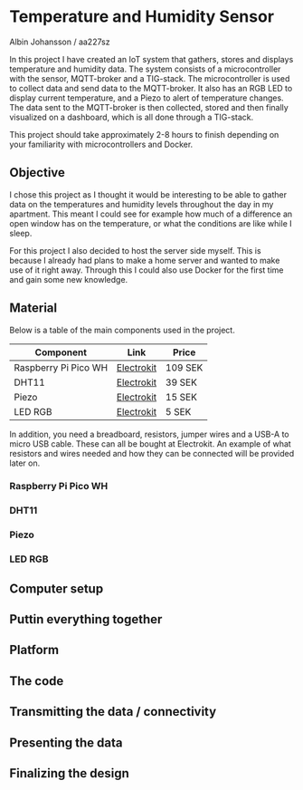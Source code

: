 #     Temperature and Humidity Sensor
Albin Johansson / aa227sz

In this project I have created an IoT system that gathers, stores and displays temperature and humidity data. The system consists of a microcontroller with the sensor, MQTT-broker and a TIG-stack. The microcontroller is used to collect data and send data to the MQTT-broker. It also has an RGB LED to display current temperature, and a Piezo to alert of temperature changes. The data sent to the MQTT-broker is then collected, stored and then finally visualized on a dashboard, which is all done through a TIG-stack.

This project should take approximately 2-8 hours to finish depending on your familiarity with microcontrollers and Docker. 
##     Objective
I chose this project as I thought it would be interesting to be able to gather data on the temperatures and humidity levels throughout the day in my apartment. This meant I could see for example how much of a difference an open window has on the temperature, or what the conditions are like while I sleep.

For this project I also decided to host the server side myself. This is because I already had plans to make a home server and wanted to make use of it right away. Through this I could also use Docker for the first time and gain some new knowledge.

##    Material
Below is a table of the main components used in the project.

| Component            | Link                                                                        | Price   |
| -------------------- | --------------------------------------------------------------------------- | ------- |
| Raspberry Pi Pico WH | [Electrokit](https://www.electrokit.com/raspberry-pi-pico-wh)               | 109 SEK |
| DHT11                | [Electrokit](https://www.electrokit.com/temp/fuktsensor-dht11)              | 39 SEK  |
| Piezo                | [Electrokit](https://www.electrokit.com/piezoelement-12x5.5mm)              | 15 SEK  |
| LED RGB              | [Electrokit](https://www.electrokit.com/led-rgb-5mm-adresserbar-ws2812d-f5) | 5 SEK   |

In addition, you need a breadboard, resistors, jumper wires and a USB-A to micro USB cable. These can all be bought at Electrokit. An example of what resistors and wires needed and how they can be connected will be provided later on.

###    Raspberry Pi Pico WH

###    DHT11

###    Piezo

###    LED RGB

##    Computer setup

##    Puttin everything together

##    Platform

##    The code

##    Transmitting the data / connectivity

##    Presenting the data

##    Finalizing the design
